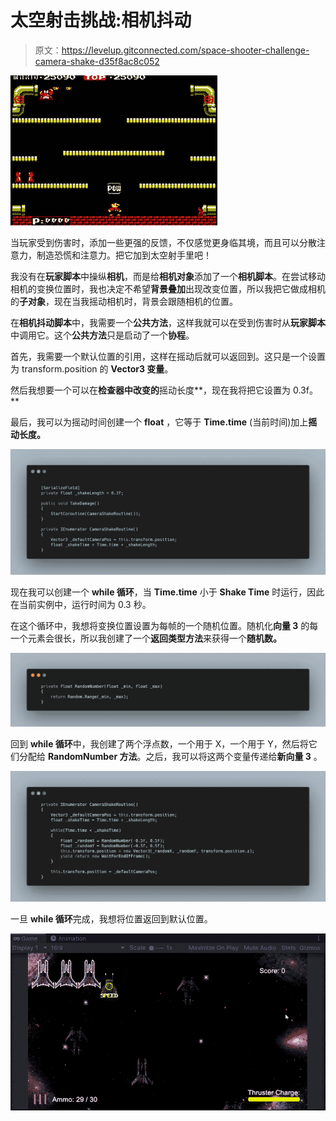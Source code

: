 # 太空射击挑战:相机抖动

> 原文：<https://levelup.gitconnected.com/space-shooter-challenge-camera-shake-d35f8ac8c052>

![](img/9d7e1a765e9949c4ee235c991893afaa.png)

当玩家受到伤害时，添加一些更强的反馈，不仅感觉更身临其境，而且可以分散注意力，制造恐慌和注意力。把它加到太空射手里吧！

我没有在**玩家脚本**中操纵**相机**，而是给**相机对象**添加了一个**相机脚本**。在尝试移动相机的变换位置时，我也决定不希望**背景叠加**出现改变位置，所以我把它做成相机的**子对象**，现在当我摇动相机时，背景会跟随相机的位置。

在**相机抖动脚本**中，我需要一个**公共方法**，这样我就可以在受到伤害时从**玩家脚本**中调用它。这个**公共方法**只是启动了一个**协程**。

首先，我需要一个默认位置的引用，这样在摇动后就可以返回到。这只是一个设置为 transform.position 的 **Vector3 变量**。

然后我想要一个可以在**检查器中改变的**摇动长度**，现在我将把它设置为 0.3f。**

最后，我可以为摇动时间创建一个 **float** ，它等于 **Time.time** (当前时间)加上**摇动长度。**

![](img/7acde85351fdb199ee6a1803ccfc8973.png)

现在我可以创建一个 **while 循环**，当 **Time.time** 小于 **Shake Time** 时运行，因此在当前实例中，运行时间为 0.3 秒。

在这个循环中，我想将变换位置设置为每帧的一个随机位置。随机化**向量 3** 的每一个元素会很长，所以我创建了一个**返回类型方法**来获得一个**随机数。**

![](img/1ea49eddc261482bf8aacb65d6cd2724.png)

回到 **while 循环**中，我创建了两个浮点数，一个用于 X，一个用于 Y，然后将它们分配给 **RandomNumber 方法**。之后，我可以将这两个变量传递给**新向量 3** 。

![](img/60a8a5ce2b128f92e96b3d77af9af887.png)

一旦 **while 循环**完成，我想将位置返回到默认位置。

![](img/7e3b9fd7a50a46f9136e5b12c98cce53.png)